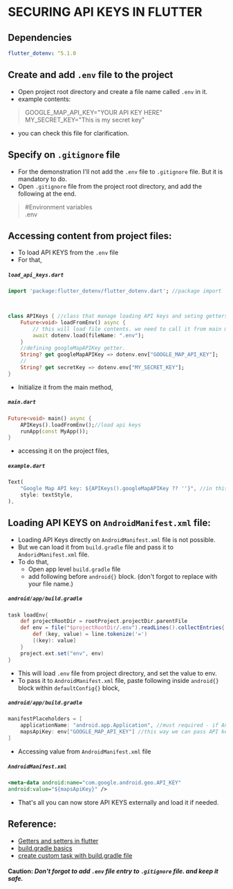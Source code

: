 # SECURING API KEYS IN FLUTTER


## Dependencies  

```yaml
flutter_dotenv: ^5.1.0
```

## Create and add `.env` file to the project

- Open project root directory and create a file name called `.env` in it.
- example contents:   
>    GOOGLE_MAP_API_KEY="YOUR API KEY HERE"
   > MY_SECRET_KEY="This is my secret key"
- you can check this file for clarification.
## Specify on `.gitignore` file

- For the demonstration I'll not add the `.env` file to `.gitignore` file. But it is mandatory to do.
- Open `.gitignore` file from the project root directory, and add the following at the end.
>    #Environment variables  
  >  .env

## Accessing content from project files:
- To load API KEYS from the `.env` file
- For that,
##### `load_api_keys.dart`
```dart
import 'package:flutter_dotenv/flutter_dotenv.dart'; //package import

  

class APIKeys { //class that manage loading API keys and seting getters.
	Future<void> loadFromEnv() async {
		// this will load file contents. we need to call it from main method.
		await dotenv.load(fileName: ".env");
	}
	//defining googleMapAPIKey getter.
	String? get googleMapAPIKey => dotenv.env["GOOGLE_MAP_API_KEY"];
	//
	String? get secretKey => dotenv.env["MY_SECRET_KEY"];
}
```

- Initialize it from the main method,
##### `main.dart`
```dart
Future<void> main() async {
	APIKeys().loadFromEnv();//load api keys
	runApp(const MyApp());
}
```

- accessing it on the project files,
##### `example.dart`
```dart
Text(
	"Google Map API key: ${APIKeys().googleMapAPIKey ?? ''}", //in this way we can access the API keys on project files.
	style: textStyle,
),
```

## Loading API KEYS on `AndroidManifest.xml` file:

- Loading API Keys directly on `AndroidManifest.xml` file is not possible. 
- But we can load it from `build.gradle` file and pass it to `AndoridManifest.xml` file.
- To do that, 
	- Open app level `build.gradle` file
	- add following before `android{}` block. (don't forgot to replace with your file name.)
##### `android/app/build.gradle`
```groovy
task loadEnv{
	def projectRootDir = rootProject.projectDir.parentFile
	def env = file("$projectRootDir/.env").readLines().collectEntries{ line ->
		def (key, value) = line.tokenize('=')
		[(key): value]
	}
	project.ext.set("env", env)
}
```

- This will load `.env` file from project directory, and set the value to env.
- To pass it to `AndroidManifest.xml` file, paste following inside `android{}` block within `defaultConfig{}` block,
##### `android/app/build.gradle`
```groovy
manifestPlaceholders = [
	applicationName: "android.app.Application", //must required - if AndroidManifest file has `android:name="${applicationName}"`.
	mapsApiKey: env["GOOGLE_MAP_API_KEY"] //this way we can pass API keys to Manifest file
]
```

- Accessing value from `AndroidManifest.xml` file
##### `AndroidManifest.xml`
```xml
<meta-data android:name="com.google.android.geo.API_KEY" 
android:value="${mapsApiKey}" />
```
- That's all you can now store API KEYS externally and load it if needed.

## Reference:
+ [Getters and setters in flutter](https://www.cloudhadoop.com/dart-setter-getter-example#:~:text=In%20classes%2C%20Getters%20provide%20an%20access%20to%20read,called%20accessors%2C%20and%20Setters%20are%20known%20as%20Mutators.)
+ [build.gradle basics](https://youtu.be/o0M4f5djJTQ?si=X-M9MlGGNsgiepCK)
+ [create custom task with build.gradle file](https://www.youtube.com/watch?v=2SWgl-OdxDY)


#### Caution: *Don't forgot to add `.env` file entry to `.gitignore` file. and keep it safe.*
